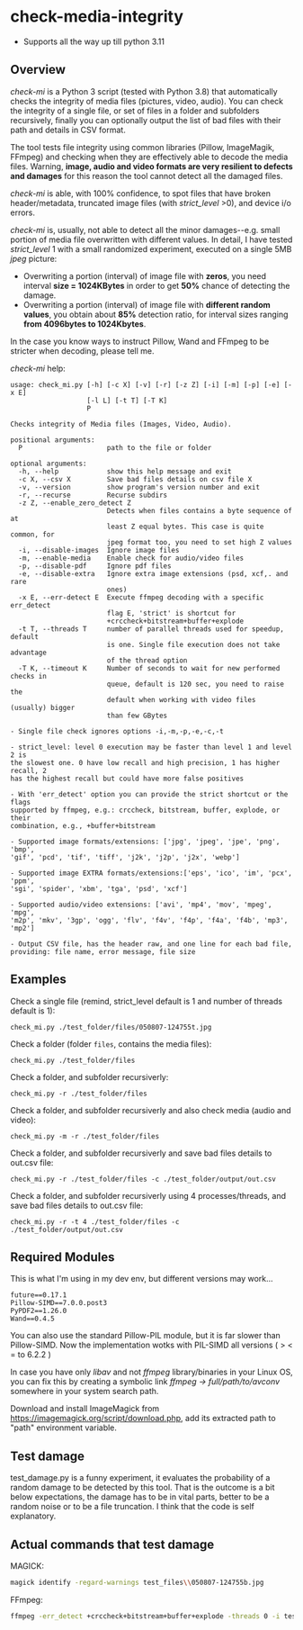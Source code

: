 # check-media-integrity

- Supports all the way up till python 3.11

## Overview
*check-mi* is a Python 3 script (tested with Python 3.8) that automatically checks the integrity of media files (pictures, video, audio).
You can check the integrity of a single file, or set of files in a folder and subfolders recursively, finally you can optionally output the list of bad files with their path and details in CSV format. 

The tool tests file integrity using common libraries (Pillow, ImageMagik, FFmpeg) and checking when they are effectively able to decode the media files.
Warning, **image, audio and video formats are very resilient to defects and damages** for this reason the tool cannot detect all the damaged files.

*check-mi* is able, with 100% confidence, to spot files that have broken header/metadata, truncated image files (with *strict_level* >0), and device i/o errors.

*check-mi* is, usually, not able to detect all the minor damages--e.g. small portion of media file overwritten with different values.
In detail, I have tested *strict_level* 1 with a small randomized experiment, executed on a single 5MB *jpeg* picture:
- Overwriting a portion (interval) of image file with **zeros**, you need interval **size = 1024KBytes** in order to get **50%** chance of detecting the damage.
- Overwriting a portion (interval) of image file with **different random values**, you obtain about **85%** detection ratio, for interval sizes ranging **from 4096bytes to 1024Kbytes**.

In the case you know ways to instruct Pillow, Wand and FFmpeg to be stricter when decoding, please tell me.

*check-mi* help:
```
usage: check_mi.py [-h] [-c X] [-v] [-r] [-z Z] [-i] [-m] [-p] [-e] [-x E]
                   [-l L] [-t T] [-T K]
                   P

Checks integrity of Media files (Images, Video, Audio).

positional arguments:
  P                     path to the file or folder

optional arguments:
  -h, --help            show this help message and exit
  -c X, --csv X         Save bad files details on csv file X
  -v, --version         show program's version number and exit
  -r, --recurse         Recurse subdirs
  -z Z, --enable_zero_detect Z
                        Detects when files contains a byte sequence of at
                        least Z equal bytes. This case is quite common, for
                        jpeg format too, you need to set high Z values
  -i, --disable-images  Ignore image files
  -m, --enable-media    Enable check for audio/video files
  -p, --disable-pdf     Ignore pdf files
  -e, --disable-extra   Ignore extra image extensions (psd, xcf,. and rare
                        ones)
  -x E, --err-detect E  Execute ffmpeg decoding with a specific err_detect
                        flag E, 'strict' is shortcut for
                        +crccheck+bitstream+buffer+explode
  -t T, --threads T     number of parallel threads used for speedup, default
                        is one. Single file execution does not take advantage
                        of the thread option
  -T K, --timeout K     Number of seconds to wait for new performed checks in
                        queue, default is 120 sec, you need to raise the
                        default when working with video files (usually) bigger
                        than few GBytes

- Single file check ignores options -i,-m,-p,-e,-c,-t

- strict_level: level 0 execution may be faster than level 1 and level 2 is
the slowest one. 0 have low recall and high precision, 1 has higher recall, 2
has the highest recall but could have more false positives

- With 'err_detect' option you can provide the strict shortcut or the flags
supported by ffmpeg, e.g.: crccheck, bitstream, buffer, explode, or their
combination, e.g., +buffer+bitstream

- Supported image formats/extensions: ['jpg', 'jpeg', 'jpe', 'png', 'bmp',
'gif', 'pcd', 'tif', 'tiff', 'j2k', 'j2p', 'j2x', 'webp']

- Supported image EXTRA formats/extensions:['eps', 'ico', 'im', 'pcx', 'ppm',
'sgi', 'spider', 'xbm', 'tga', 'psd', 'xcf']

- Supported audio/video extensions: ['avi', 'mp4', 'mov', 'mpeg', 'mpg',
'm2p', 'mkv', '3gp', 'ogg', 'flv', 'f4v', 'f4p', 'f4a', 'f4b', 'mp3', 'mp2']

- Output CSV file, has the header raw, and one line for each bad file,
providing: file name, error message, file size
```
## Examples

Check a single file (remind, strict_level default is 1 and number of threads default is 1):

```check_mi.py ./test_folder/files/050807-124755t.jpg```

Check a folder (folder ```files```, contains the media files):

```check_mi.py ./test_folder/files```

Check a folder, and subfolder recursiverly:

```check_mi.py -r ./test_folder/files```

Check a folder, and subfolder recursiverly and also check media (audio and video):

```check_mi.py -m -r ./test_folder/files```

Check a folder, and subfolder recursiverly and save bad files details to out.csv file:

```check_mi.py -r ./test_folder/files -c ./test_folder/output/out.csv```

Check a folder, and subfolder recursiverly using 4 processes/threads, and save bad files details to out.csv file:

```check_mi.py -r -t 4 ./test_folder/files -c ./test_folder/output/out.csv```
## Required Modules

This is what I'm using in my dev env, but different versions may work...

```ffmpeg-python==0.1.17
future==0.17.1
Pillow-SIMD==7.0.0.post3
PyPDF2==1.26.0
Wand==0.4.5
```
You can also use the standard Pillow-PIL module, but it is far slower than Pillow-SIMD.
Now the implementation wotks with PIL-SIMD all versions ( > < = to 6.2.2 )

In case you have only *libav* and not *ffmpeg* library/binaries in your Linux OS, you can fix this by creating a symbolic link *ffmpeg -> full/path/to/avconv* somewhere in your system search path.

Download and install ImageMagick from https://imagemagick.org/script/download.php, add its extracted path to "path" environment variable.

## Test damage
test_damage.py is a funny experiment, it evaluates the probability of a random damage to be detected by this tool.
That is the outcome is a bit below expectations, the damage has to be in vital parts, better to be a random noise or to be a file truncation.
I think that the code is self explanatory.


## Actual commands that test damage

MAGICK:
```sh
magick identify -regard-warnings test_files\\050807-124755b.jpg
```

FFmpeg:  
```sh
ffmpeg -err_detect +crccheck+bitstream+buffer+explode -threads 0 -i test_files\\050807-124755b.jpg -f null pipe:
```
